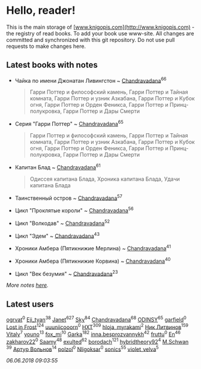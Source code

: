 # Hello, reader!
This is the main storage of [www.knigopis.com](http://www.knigopis.com) - the registry of read books.
To add your book use www-site. All changes are committed and synchronized with this git repository.
Do not use pull requests to make changes here.


## Latest books with notes
* Чайка по имени Джонатан Ливингстон ~ [Chandravadana](users/105/105866022348292919948-google)<sup>66</sup>
    > Гарри Поттер и философский камень, Гарри Поттер и Тайная комната, 
    > Гарри Поттер и узник Азкабана, Гарри Поттер и Кубок огня,
    > Гарри Поттер и Орден Феникса, Гарри Поттер и Принц-полукровка,
    > Гарри Поттер и Дары Смерти

* Серия "Гарри Поттер" ~ [Chandravadana](users/105/105866022348292919948-google)<sup>65</sup>
    > Гарри Поттер и философский камень, Гарри Поттер и Тайная комната, 
    > Гарри Поттер и узник Азкабана, Гарри Поттер и Кубок огня,
    > Гарри Поттер и Орден Феникса, Гарри Поттер и Принц-полукровка,
    > Гарри Поттер и Дары Смерти

* Капитан Блад ~ [Chandravadana](users/105/105866022348292919948-google)<sup>61</sup>
    > Одиссея капитана Блада, Хроника капитана Блада, Удачи капитана Блада

* Таинственный остров ~ [Chandravadana](users/105/105866022348292919948-google)<sup>57</sup>

* Цикл "Проклятые короли" ~ [Chandravadana](users/105/105866022348292919948-google)<sup>56</sup>

* Цикл "Волкодав" ~ [Chandravadana](users/105/105866022348292919948-google)<sup>52</sup>

* Цикл "Эдем" ~ [Chandravadana](users/105/105866022348292919948-google)<sup>43</sup>

* Хроники Амбера (Пятикнижие Мерлина) ~ [Chandravadana](users/105/105866022348292919948-google)<sup>41</sup>

* Хроники Амбера (Пятикнижие Корвина) ~ [Chandravadana](users/105/105866022348292919948-google)<sup>40</sup>

* Цикл "Век безумия" ~ [Chandravadana](users/105/105866022348292919948-google)<sup>23</sup>


_More notes [here](latest_books_with_notes.md)._


## Latest users
[ogrvat](users/112/112423727137570080740-google)<sup>0</sup> 
[Eji_tyan](users/235/2352103981-twitter)<sup>38</sup> 
[Janet](users/108/108113656204404967440-google)<sup>627</sup> 
[Sky](users/118/118049897850017649660-google)<sup>84</sup> 
[Chandravadana](users/105/105866022348292919948-google)<sup>68</sup> 
[ODINSY](users/100/100978570902186865324-google)<sup>65</sup> 
[garfield](users/116/116551625573365168968-google)<sup>0</sup> 
[Lost in Frost](users/103/103293621948650602575-google)<sup>124</sup> 
[uuuniicooorn](users/131/131538796-vkontakte)<sup>0</sup> 
[HXT](users/100/100002563462782-facebook)<sup>309</sup> 
[hloja_myrakami](users/395/3951663-vkontakte)<sup>2</sup> 
[Ник Литвинов](users/241/241974816-vkontakte)<sup>159</sup> 
[Vitaly](users/109/109395490138181998437-google)<sup>7</sup> 
[youno](users/302/302928912-vkontakte)<sup>13</sup> 
[fox_mi](users/220/220022778-vkontakte)<sup>10</sup> 
[Garka](users/115/115753719718250012620-google)<sup>182</sup> 
[inna.besprozvannykh](users/733/73323849-yandex)<sup>42</sup> 
[fruttu](users/750/75094589-vkontakte)<sup>0</sup> 
[En](users/333/333646551-vkontakte)<sup>46</sup> 
[zakharov22](users/180/180565009-vkontakte)<sup>0</sup> 
[Saamy](users/115/115226508-vkontakte)<sup>48</sup> 
[exulted](users/100/100599204551896265722-google)<sup>62</sup> 
[borodach](users/157/15706320-vkontakte)<sup>121</sup> 
[hybridtheory92](users/288/28885974-vkontakte)<sup>4</sup> 
[M.Schwan ](users/101/101892939810731181399-google)<sup>39</sup> 
[Артур Вольнов](users/225/225880893-vkontakte)<sup>14</sup> 
[polzol](users/282/282894213-vkontakte)<sup>0</sup> 
[Nligoksar](users/114/114047334060763798292-google)<sup>0</sup> 
[sonics](users/588/5880221-vkontakte)<sup>55</sup> 
[violet_velva](users/116/116961712580551399099-google)<sup>5</sup> 


_06.06.2018 09:03:55_
